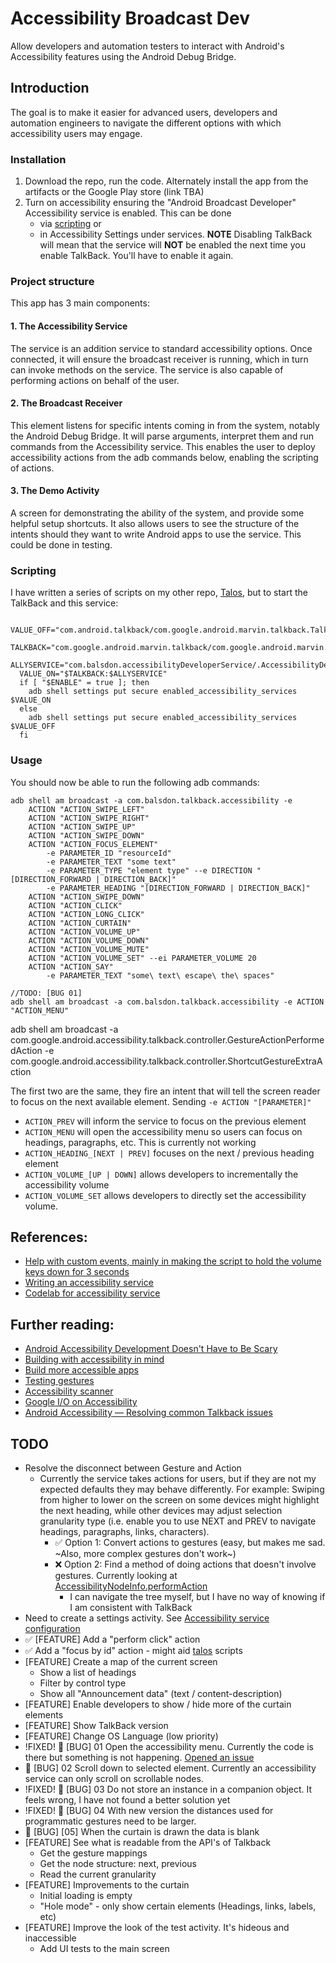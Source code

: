 # Accessibility Broadcast Dev

Allow developers and automation testers to interact with Android's Accessibility features using the Android Debug Bridge.

## Introduction

The goal is to make it easier for advanced users, developers and automation engineers to navigate the different options with which accessibility users may engage.

### Installation

1. Download the repo, run the code. Alternately install the app from the artifacts or the Google Play store (link TBA)
2. Turn on accessibility ensuring the "Android Broadcast Developer" Accessibility service is enabled. This can be done
   - via [scripting][15] or
   - in Accessibility Settings under services. **NOTE** Disabling TalkBack will mean that the service will **NOT** be enabled the next time you enable TalkBack. You'll have to enable it again.

### Project structure

This app has 3 main components:

#### 1. The Accessibility Service

The service is an addition service to standard accessibility options. Once connected, it will ensure the broadcast receiver is running, which in turn can invoke methods on the service. The service is also capable of performing actions on behalf of the user.

#### 2. The Broadcast Receiver

This element listens for specific intents coming in from the system, notably the Android Debug Bridge. It will parse arguments, interpret them and run commands from the Accessibility service. This enables the user to deploy accessibility actions from the adb commands below, enabling the scripting of actions.

#### 3. The Demo Activity

A screen for demonstrating the ability of the system, and provide some helpful setup shortcuts. It also allows users to see the structure of the intents should they want to write Android apps to use the service. This could be done in testing.

### Scripting

I have written a series of scripts on my other repo, [Talos][4], but to start the TalkBack and this service:

```
  VALUE_OFF="com.android.talkback/com.google.android.marvin.talkback.TalkBackService"
  TALKBACK="com.google.android.marvin.talkback/com.google.android.marvin.talkback.TalkBackService"
  ALLYSERVICE="com.balsdon.accessibilityDeveloperService/.AccessibilityDeveloperService"
  VALUE_ON="$TALKBACK:$ALLYSERVICE"
  if [ "$ENABLE" = true ]; then
    adb shell settings put secure enabled_accessibility_services $VALUE_ON
  else
    adb shell settings put secure enabled_accessibility_services $VALUE_OFF
  fi
```

### Usage

You should now be able to run the following adb commands:
```
adb shell am broadcast -a com.balsdon.talkback.accessibility -e
    ACTION "ACTION_SWIPE_LEFT"
    ACTION "ACTION_SWIPE_RIGHT"
    ACTION "ACTION_SWIPE_UP"
    ACTION "ACTION_SWIPE_DOWN"
    ACTION "ACTION_FOCUS_ELEMENT"
        -e PARAMETER_ID "resourceId"
        -e PARAMETER_TEXT "some text"
        -e PARAMETER_TYPE "element type" --e DIRECTION "[DIRECTION_FORWARD | DIRECTION_BACK]"
        -e PARAMETER_HEADING "[DIRECTION_FORWARD | DIRECTION_BACK]"
    ACTION "ACTION_SWIPE_DOWN"
    ACTION "ACTION_CLICK"
    ACTION "ACTION_LONG_CLICK"
    ACTION "ACTION_CURTAIN"
    ACTION "ACTION_VOLUME_UP"
    ACTION "ACTION_VOLUME_DOWN"
    ACTION "ACTION_VOLUME_MUTE"
    ACTION "ACTION_VOLUME_SET" --ei PARAMETER_VOLUME 20
    ACTION "ACTION_SAY"
        -e PARAMETER_TEXT "some\ text\ escape\ the\ spaces"

//TODO: [BUG 01]
adb shell am broadcast -a com.balsdon.talkback.accessibility -e ACTION "ACTION_MENU"
```

adb shell am broadcast -a com.google.android.accessibility.talkback.controller.GestureActionPerformedAction -e com.google.android.accessibility.talkback.controller.ShortcutGestureExtraAction

The first two are the same, they fire an intent that will tell the screen reader to focus on the next available element. Sending `-e ACTION "[PARAMETER]"`
  - `ACTION_PREV` will inform the service to focus on the previous element
  - `ACTION_MENU` will open the accessibility menu so users can focus on headings, paragraphs, etc. This is currently not working
  - `ACTION_HEADING_[NEXT | PREV]` focuses on the next / previous heading element
  - `ACTION_VOLUME_[UP | DOWN]` allows developers to incrementally the accessibility volume
  - `ACTION_VOLUME_SET` allows developers to directly set the accessibility volume.

## References:
 - [Help with custom events, mainly in making the script to hold the volume keys down for 3 seconds][1]
 - [Writing an accessibility service][2]
 - [Codelab for accessibility service][3]

## Further reading:

 - [Android Accessibility Development Doesn't Have to Be Scary][10]
 - [Building with accessibility in mind][11]
 - [Build more accessible apps][12]
 - [Testing gestures][6]
 - [Accessibility scanner][7]
 - [Google I/O on Accessibility][8]
 - [Android Accessibility — Resolving common Talkback issues][9]

## TODO

 - Resolve the disconnect between Gesture and Action
     - Currently the service takes actions for users, but if they are not my expected defaults they may behave differently. For example: Swiping from higher to lower on the screen on some devices might highlight the next heading, while other devices may adjust selection granularity type (i.e. enable you to use NEXT and PREV to navigate headings, paragraphs, links, characters).
        - :white_check_mark: Option 1: Convert actions to gestures (easy, but makes me sad. ~Also, more complex gestures don't work~)
        - :x: Option 2: Find a method of doing actions that doesn't involve gestures. Currently looking at [AccessibilityNodeInfo.performAction][13]
           - I can navigate the tree myself, but I have no way of knowing if I am consistent with TalkBack
 - Need to create a settings activity. See [Accessibility service configuration][16]
 - :white_check_mark: [FEATURE] Add a "perform click" action
 - :white_check_mark: Add a "focus by id" action - might aid [talos][4] scripts
 - [FEATURE] Create a map of the current screen
     - Show a list of headings
     - Filter by control type
     - Show all "Announcement data" (text / content-description) 
 - [FEATURE] Enable developers to show / hide more of the curtain elements
 - [FEATURE] Show TalkBack version
 - [FEATURE] Change OS Language (low priority)
 - !FIXED! :bug: [BUG] 01 Open the accessibility menu. Currently the code is there but something is not happening. [Opened an issue][14]
 - :bug: [BUG] 02 Scroll down to selected element. Currently an accessibility service can only scroll on scrollable nodes. 
 - !FIXED! :bug: [BUG] 03 Do not store an instance in a companion object. It feels wrong, I have not found a better solution yet
 - !FIXED! :bug: [BUG] 04 With new version the distances used for programmatic gestures need to be larger.
 - :bug: [BUG] [05] When the curtain is drawn the data is blank
 - [FEATURE] See what is readable from the API's of Talkback
   - Get the gesture mappings
   - Get the node structure: next, previous
   - Read the current granularity
 - [FEATURE] Improvements to the curtain
   - Initial loading is empty
   - "Hole mode" - only show certain elements (Headings, links, labels, etc)
 - [FEATURE] Improve the look of the test activity. It's hideous and inaccessible
   - Add UI tests to the main screen

[1]: https://stackoverflow.com/questions/37460463/how-to-send-key-down-and-key-up-events-separately-on-android-using-adb
[2]: https://developer.android.com/guide/topics/ui/accessibility/service
[3]: https://codelabs.developers.google.com/codelabs/developing-android-a11y-service
[4]: https://github.com/qbalsdon/talos/blob/main/scripts/talkback
[5]: https://www.onlinehexeditor.com/
[6]: https://developer.android.com/guide/topics/ui/accessibility/testing#test-gestures
[7]: https://support.google.com/accessibility/android/answer/6376570
[8]: https://www.youtube.com/results?search_query=Whats+new+in+accessibility+google+io
[9]: https://medium.com/microsoft-mobile-engineering/android-accessibility-resolving-common-talkback-issues-3c45076bcdf6
[10]: https://wire.engineering/engineering/accessibility/android/2020/07/10/android-accessibility-development-doesnt-have-to-be-scary.html
[11]: https://www.android.com/accessibility/
[12]: https://developer.android.com/guide/topics/ui/accessibility
[13]: https://developer.android.com/reference/android/view/accessibility/AccessibilityNodeInfo#performAction(int,%20android.os.Bundle)
[14]: https://issuetracker.google.com/u/2/issues/185631661
[15]: https://github.com/qbalsdon/accessibility_broadcast_dev#scripting
[16]: https://developer.android.com/guide/topics/ui/accessibility/service#service-config